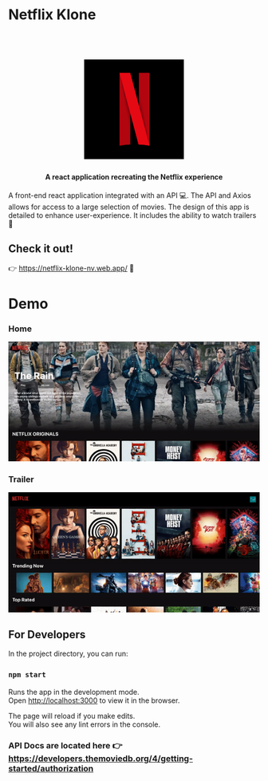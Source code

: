 # Netflix Klone

<h1 align="center">
  <br>
  <img src="https://github.com/NizaV/netflix-klone/blob/master/src/gifs/netflix-logo.png" alt="Netflix Logo" width="200" height="200">
</h1>

<h4 align="center">A react application recreating the Netflix experience</h4>

A front-end react application integrated with an API :computer:. The API and Axios allows for access to a large selection of movies. The design of this app is detailed to enhance user-experience. It includes the ability to watch trailers :raised_hands:

## Check it out!
👉 https://netflix-klone-nv.web.app/ :rocket:

# Demo
### Home

![Home](src/gifs/netflix-home.gif)
<br>
### Trailer

![Trailer](src/gifs/netflix-trailer.gif)
<br>


## For Developers

In the project directory, you can run:

### `npm start`

Runs the app in the development mode.\
Open [http://localhost:3000](http://localhost:3000) to view it in the browser.

The page will reload if you make edits.\
You will also see any lint errors in the console.

### API Docs are located here 👉 https://developers.themoviedb.org/4/getting-started/authorization
